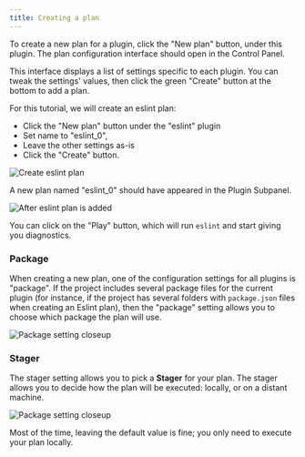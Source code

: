 ```yaml
---
title: Creating a plan
---
```


To create a new plan for a plugin, click the "New plan" button, under this
plugin. The plan configuration interface should open in the Control Panel.

This interface displays a list of settings specific to each plugin. You can
tweak the settings' values, then click the green "Create" button at the bottom
to add a plan.

For this tutorial, we will create an eslint plan:

- Click the "New plan" button under the "eslint" plugin
- Set name to "eslint_0",
- Leave the other settings as-is
- Click the "Create" button.

![Create eslint plan](resources/create-eslint-0.png)

A new plan named "eslint_0" should have appeared in the Plugin Subpanel.

![After eslint plan is added](resources/eslint-0-added.png)

You can click on the "Play" button, which will run `eslint` and start giving you diagnostics.

### Package

When creating a new plan, one of the configuration settings for all plugins is
"package". If the project includes several package files for the current plugin
(for instance, if the project has several folders with `package.json` files
when creating an Eslint plan), then the "package" setting allows you to choose
which package the plan will use.

![Package setting closeup](resources/package-closeup.png)

### Stager

The stager setting allows you to pick a **Stager** for your plan. The stager
allows you to decide how the plan will be executed: locally, or on a distant
machine.

![Package setting closeup](resources/stager-closeup.png)

Most of the time, leaving the default value is fine; you only need to execute
your plan locally.
